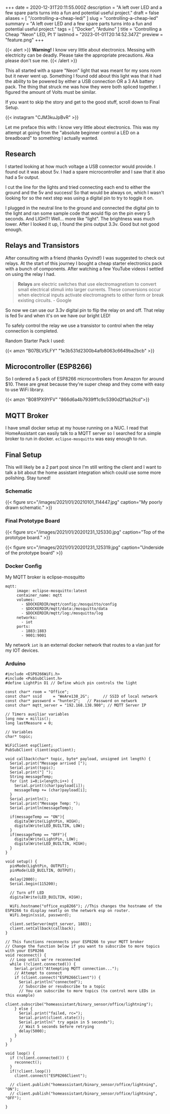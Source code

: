 +++
date = 2020-12-31T20:11:55.000Z
description = "A left over LED and a few spare parts turns into a fun and potential useful project."
draft = false
aliases = [ "/controlling-a-cheap-led/" ]
slug = "controlling-a-cheap-led"
summary = "A left over LED and a few spare parts turns into a fun and potential useful project."
tags = [ "Docker", "Arduino" ]
title = 'Controlling a Cheap "Neon" LED, Pt 1'
lastmod = "2023-01-01T20:14:52.347Z"
preview = "feature.png"
+++


{{< alert >}}
**Warning!** I know very little about electronics. Messing with electricity can be
deadly. Please take the appropriate precautions. Aka please don't sue me.
{{< /alert >}}

This all started with a spare "Neon" light that was meant for my sons room but
it never went up. Something I found odd about this light was that it had the
ability to be powered by either a USB connection OR a 3 AA battery pack. The
thing that struck me was how they were both spliced together. I figured the
amount of Volts must be similar.

If you want to skip the story and get to the good stuff, scroll down to Final
Setup.

{{< instagram "CJM3kuJpBvR" >}}

Let me preface this with: I know very little about electronics. This was my
attempt at going from the "absolute beginner control a LED on a breadboard" to
something I actually wanted.

## Research

I started looking at how much voltage a USB connector would provide. I found out
it was about 5v. I had a spare microcontroller and I saw that it also had a 5v
output.

I cut the line for the lights and tried connecting each end to either the ground
and the 5v and success! So that would be always on, which I wasn't looking for
so the next step was using a digital pin to try to toggle it on.

I plugged in the neutral line to the ground and connected the digital pin to the
light and ran some sample code that would flip on the pin every 5 seconds. And
LIGHT! Well... more like "light". The brightness was much lower. After I looked
it up, I found the pins output 3.3v. Good but not good enough.

## Relays and Transistors

After consulting with a friend (thanks Oyvind!) I was suggested to check out
relays. At the start of this journey I bought a cheap starter electronics pack
with a bunch of components. After watching a few YouTube videos I settled on
using the relay I had.

> **Relays** are electric switches that use electromagnetism to convert small
> electrical stimuli into larger currents. These conversions occur when
> electrical inputs activate electromagnets to either form or break existing
> circuits. - Google

So now we can use our 3.3v digital pin to flip the relay on and off. That relay
is fed 5v and when it's on we have our bright LED!

To safely control the relay we use a transistor to control when the relay
connection is completed.

Random Starter Pack I used:

{{< amzn "B07BLV5LFY" "1e3b531d2300b4afb8063c6649ba2bcb" >}}

## Microcontroller (ESP8266)

So I ordered a 5 pack of ESP8266 microcontrollers from Amazon for around $10.
These are great because they're super cheap and they come with easy to use WiFi
library.

{{< amzn "B081PX9YFV" "866d6a4b7939ff1c9c5390d2f1ab2fcd">}}

## MQTT Broker

I have small docker setup at my house running on a NUC. I read that
HomeAssistant can easily talk to a MQTT server so I searched for a simple broker
to run in docker. `eclipse-mosquitto` was easy enough to run.

## Final Setup

This will likely be a 2 part post since I'm still writing the client and I want
to talk a bit about the home assistant integration which could use some more
polishing. Stay tuned!

### Schematic

{{< figure src="/images/2021/01/20210101_114447.jpg" caption="My poorly drawn schematic." >}}

### Final Prototype Board

{{< figure src="/images/2021/01/20201231_125330.jpg" caption="Top of the prototype board." >}}

{{< figure src="/images/2021/01/20201231_125319.jpg" caption="Underside of the prototype board" >}}

### Docker Config

My MQTT broker is eclipse-mosquitto

```docker
mqtt:
     image: eclipse-mosquitto:latest
     container_name: mqtt
     volumes:
       - $DOCKERDIR/mqtt/config:/mosquitto/config
       - $DOCKERDIR/mqtt/data:/mosquitto/data
       - $DOCKERDIR/mqtt/log:/mosquitto/log
     networks:
       - iot
     ports:
       - 1883:1883
       - 9001:9001
```

My network `iot` is an external docker network that routes to a vlan just for my
IOT devices.

### Arduino

```arduino
#include <ESP8266WiFi.h>
#include <PubSubClient.h>
#define LightPin D1 // Define which pin controls the light

const char* room = "Office";
const char* ssid     = "WeAre138_2G";      // SSID of local network
const char* password = "hunter2";   // Password on network
const char* mqtt_server = "192.168.138.900"; // MQTT Server IP

// Timers auxiliar variables
long now = millis();
long lastMeasure = 0;

// Variables
char* topic;

WiFiClient espClient;
PubSubClient client(espClient);

void callback(char* topic, byte* payload, unsigned int length) {
  Serial.print("Message arrived [");
  Serial.print(topic);
  Serial.print("] ");
  String messageTemp;
  for (int i=0;i<length;i++) {
    Serial.print((char)payload[i]);
    messageTemp += (char)payload[i];
  }
  Serial.println();
  Serial.print("Message Temp: ");
  Serial.println(messageTemp);
  
  if(messageTemp == "ON"){
    digitalWrite(LightPin, HIGH);
    digitalWrite(LED_BUILTIN, LOW);
  }
  if(messageTemp == "OFF"){
    digitalWrite(LightPin, LOW);
    digitalWrite(LED_BUILTIN, HIGH);
  }
}

void setup() {
  pinMode(LightPin, OUTPUT);
  pinMode(LED_BUILTIN, OUTPUT);

  delay(2000);
  Serial.begin(115200);

  // Turn off LED
  digitalWrite(LED_BUILTIN, HIGH);

  WiFi.hostname("office_esp8266"); //This changes the hostname of the ESP8266 to display neatly on the network esp on router.
  WiFi.begin(ssid, password);
  
  client.setServer(mqtt_server, 1883);
  client.setCallback(callback);
}

// This functions reconnects your ESP8266 to your MQTT broker
// Change the function below if you want to subscribe to more topics with your ESP8266 
void reconnect() {
  // Loop until we're reconnected
  while (!client.connected()) {
    Serial.print("Attempting MQTT connection...");
    // Attempt to connect
    if (client.connect("ESP8266Client")) {
      Serial.println("connected");  
      // Subscribe or resubscribe to a topic
      // You can subscribe to more topics (to control more LEDs in this example)
      client.subscribe("homeassistant/binary_sensor/office/lightning");
    } else {
      Serial.print("failed, rc=");
      Serial.print(client.state());
      Serial.println(" try again in 5 seconds");
      // Wait 5 seconds before retrying
      delay(5000);
    }
  }
}

void loop() {
  if (!client.connected()) {
    reconnect();
  }
  if(!client.loop())
    client.connect("ESP8266Client");

  // client.publish("homeassistant/binary_sensor/office/lightning", "ON");
  // client.publish("homeassistant/binary_sensor/office/lightning", "OFF");

}
```
